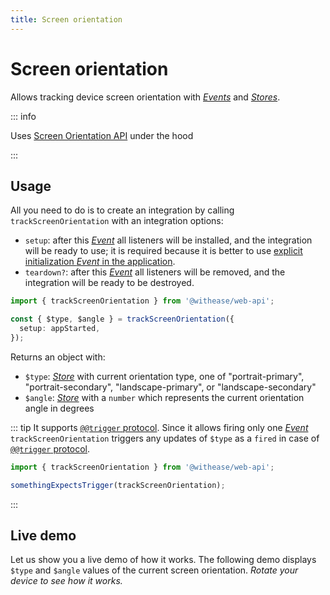 ```yaml
---
title: Screen orientation
---
```


# Screen orientation

Allows tracking device screen orientation with [_Events_](https://effector.dev/docs/api/effector/event) and [_Stores_](https://effector.dev/docs/api/effector/store).

::: info

Uses [Screen Orientation API](https://developer.mozilla.org/en-US/docs/Web/API/Screen_Orientation_API) under the hood

:::

## Usage

All you need to do is to create an integration by calling `trackScreenOrientation` with an integration options:

- `setup`: after this [_Event_](https://effector.dev/docs/api/effector/event) all listeners will be installed, and the integration will be ready to use; it is required because it is better to use [explicit initialization _Event_ in the application](/magazine/explicit_start).
- `teardown?`: after this [_Event_](https://effector.dev/docs/api/effector/event) all listeners will be removed, and the integration will be ready to be destroyed.

```ts
import { trackScreenOrientation } from '@withease/web-api';

const { $type, $angle } = trackScreenOrientation({
  setup: appStarted,
});
```

Returns an object with:

- `$type`: [_Store_](https://effector.dev/docs/api/effector/store) with current orientation type, one of "portrait-primary", "portrait-secondary", "landscape-primary", or "landscape-secondary"
- `$angle`: [_Store_](https://effector.dev/docs/api/effector/store) with a `number` which represents the current orientation angle in degrees

::: tip
It supports [`@@trigger` protocol](/protocols/trigger). Since it allows firing only one [_Event_](https://effector.dev/docs/api/effector/event) `trackScreenOrientation` triggers any updates of `$type` as a `fired` in case of [`@@trigger` protocol](/protocols/trigger).

```ts
import { trackScreenOrientation } from '@withease/web-api';

somethingExpectsTrigger(trackScreenOrientation);
```

:::

## Live demo

Let us show you a live demo of how it works. The following demo displays `$type` and `$angle` values of the current screen orientation. _Rotate your device to see how it works._

<script setup lang="ts">
import demoFile from './screen_orientation.live.vue?raw';
</script>

<LiveDemo :demoFile="demoFile" />

